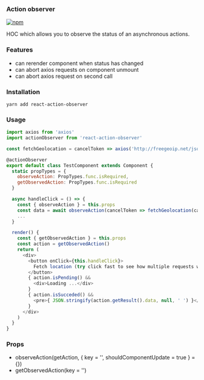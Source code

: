### Action observer

[![npm](https://img.shields.io/npm/v/react-action-observer.svg?maxAge=2592000)](https://www.npmjs.com/package/react-action-observer)

HOC which allows you to observe the status of an asynchronous actions. 

### Features

- can rerender component when status has changed
- can abort axios requests on component unmount
- can abort axios request on second call

### Installation
```
yarn add react-action-observer
```

### Usage

```javascript
import axios from 'axios'
import actionObserver from 'react-action-observer'

const fetchGeolocation = cancelToken => axios('http://freegeoip.net/json/', { cancelToken })

@actionObserver
export default class TestComponent extends Component {
  static propTypes = {
    observeAction: PropTypes.func.isRequired,
    getObservedAction: PropTypes.func.isRequired
  }

  async handleClick = () => {
    const { observeAction } = this.props
    const data = await observeAction(cancelToken => fetchGeolocation(cancelToken))
    ...
  }

  render() {
    const { getObservedAction } = this.props
    const action = getObservedAction()
    return (
      <div>
        <button onClick={this.handleClick}>
          Fetch location (try click fast to see how multiple requests will be cancelled)
        </button>
        { action.isPending() &&
          <div>Loading ...</div>
        }
        { action.isSucceded() &&
          <pre>{ JSON.stringify(action.getResult().data, null, ' ') }</pre>
        }
      </div>
    )
  }
}
```

### Props

- observeAction(getAction, { key = '', shouldComponentUpdate = true } = {})
- getObservedAction(key = '')
